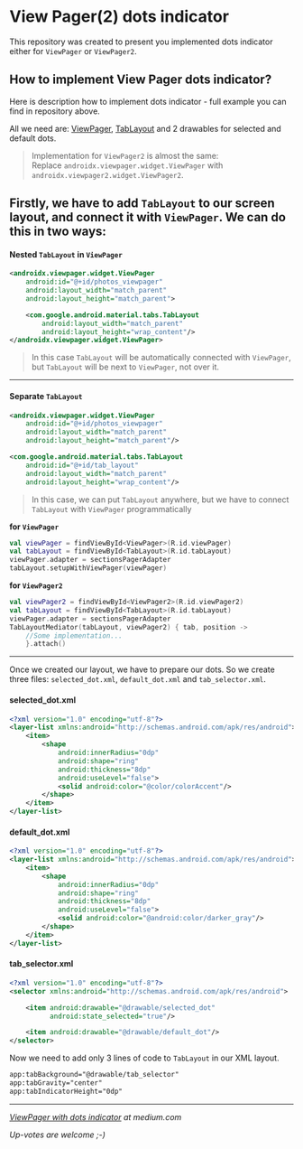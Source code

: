 # View Pager(2) dots indicator

This repository was created to present you implemented dots indicator
either for `ViewPager` or `ViewPager2`.


## How to implement View Pager dots indicator?

Here is description how to implement dots indicator - full example you can find in repository above.

All we need are: [ViewPager][1], [TabLayout][2] and 2 drawables for
selected and default dots.

> Implementation for `ViewPager2` is almost the same:  
> Replace `androidx.viewpager.widget.ViewPager` with `androidx.viewpager2.widget.ViewPager2`.

Firstly, we have to add `TabLayout` to our screen layout, and connect it
with `ViewPager`. We can do this in two ways:
---
#### Nested `TabLayout` in `ViewPager`
```xml
<androidx.viewpager.widget.ViewPager
    android:id="@+id/photos_viewpager"
    android:layout_width="match_parent"
    android:layout_height="match_parent">

    <com.google.android.material.tabs.TabLayout
        android:layout_width="match_parent"
        android:layout_height="wrap_content"/>
</androidx.viewpager.widget.ViewPager>
```

> In this case `TabLayout` will be automatically connected with
> `ViewPager`, but `TabLayout` will be next to `ViewPager`, not over it.
---
#### Separate `TabLayout`

```xml
<androidx.viewpager.widget.ViewPager
    android:id="@+id/photos_viewpager"
    android:layout_width="match_parent"
    android:layout_height="match_parent"/>

<com.google.android.material.tabs.TabLayout
    android:id="@+id/tab_layout"
    android:layout_width="match_parent"
    android:layout_height="wrap_content"/>
```

> In this case, we can put `TabLayout` anywhere, but we have to connect
> `TabLayout` with `ViewPager` programmatically

**for `ViewPager`**
```kotlin
val viewPager = findViewById<ViewPager>(R.id.viewPager)
val tabLayout = findViewById<TabLayout>(R.id.tabLayout)
viewPager.adapter = sectionsPagerAdapter
tabLayout.setupWithViewPager(viewPager)
```
**for `ViewPager2`**
```kotlin
val viewPager2 = findViewById<ViewPager2>(R.id.viewPager2)
val tabLayout = findViewById<TabLayout>(R.id.tabLayout)
viewPager.adapter = sectionsPagerAdapter
TabLayoutMediator(tabLayout, viewPager2) { tab, position ->
    //Some implementation...    
    }.attach()
```
---
Once we created our layout, we have to prepare our dots. So we create
three files: `selected_dot.xml`, `default_dot.xml` and
`tab_selector.xml`.

#### selected_dot.xml

```xml
<?xml version="1.0" encoding="utf-8"?>
<layer-list xmlns:android="http://schemas.android.com/apk/res/android">
    <item>
        <shape
            android:innerRadius="0dp"
            android:shape="ring"
            android:thickness="8dp"
            android:useLevel="false">
            <solid android:color="@color/colorAccent"/>
        </shape>
    </item>
</layer-list>
```

#### default_dot.xml

```xml
<?xml version="1.0" encoding="utf-8"?>
<layer-list xmlns:android="http://schemas.android.com/apk/res/android">
    <item>
        <shape
            android:innerRadius="0dp"
            android:shape="ring"
            android:thickness="8dp"
            android:useLevel="false">
            <solid android:color="@android:color/darker_gray"/>
        </shape>
    </item>
</layer-list>
```

#### tab_selector.xml

```xml
<?xml version="1.0" encoding="utf-8"?>
<selector xmlns:android="http://schemas.android.com/apk/res/android">

    <item android:drawable="@drawable/selected_dot"
          android:state_selected="true"/>

    <item android:drawable="@drawable/default_dot"/>
</selector>
```

Now we need to add only 3 lines of code to `TabLayout` in our XML
layout.

```xml
app:tabBackground="@drawable/tab_selector"
app:tabGravity="center"
app:tabIndicatorHeight="0dp"
```

---

*[ViewPager with dots indicator][3] at medium.com*

*Up-votes are welcome ;-)*

[1]:
https://developer.android.com/reference/androidx/viewpager/widget/ViewPager?hl=en
[2]: https://developer.android.com/reference/com/google/android/material/tabs/TabLayout?hl=en
[3]: https://medium.com/@adrian.kuta93/android-viewpager-with-dots-indicator-a34c91e59e3a

